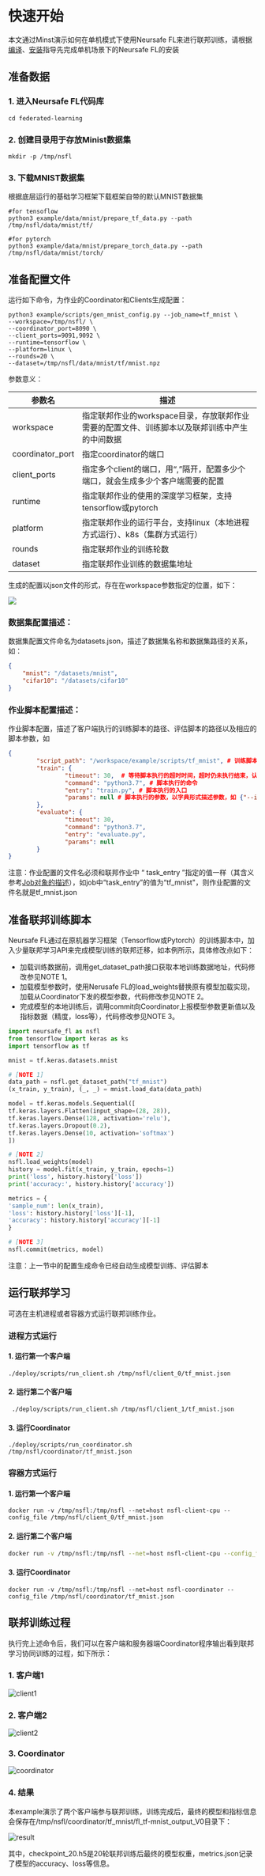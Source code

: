 # 快速开始

本文通过Minst演示如何在单机模式下使用Neursafe FL来进行联邦训练，请根据[编译](build_zh.md)、[安装](install_zh.md)指导先完成单机场景下的Neursafe FL的安装



## 准备数据

### 1. 进入Neursafe FL代码库

```shell
cd federated-learning
```



### 2. 创建目录用于存放Minist数据集

```shell
mkdir -p /tmp/nsfl
```



### 3. 下载MNIST数据集

根据底层运行的基础学习框架下载框架自带的默认MNIST数据集

```shell
#for tensoflow
python3 example/data/mnist/prepare_tf_data.py --path /tmp/nsfl/data/mnist/tf/

#for pytorch
python3 example/data/mnist/prepare_torch_data.py --path /tmp/nsfl/data/mnist/torch/
```



## 准备配置文件

运行如下命令，为作业的Coordinator和Clients生成配置：

```shell
python3 example/scripts/gen_mnist_config.py --job_name=tf_mnist \
--workspace=/tmp/nsfl/ \
--coordinator_port=8090 \
--client_ports=9091,9092 \
--runtime=tensorflow \
--platform=linux \
--rounds=20 \
--dataset=/tmp/nsfl/data/mnist/tf/mnist.npz
```

参数意义：

| 参数名           | 描述                                                         |
| ---------------- | ------------------------------------------------------------ |
| workspace        | 指定联邦作业的workspace目录，存放联邦作业需要的配置文件、训练脚本以及联邦训练中产生的中间数据 |
| coordinator_port | 指定coordinator的端口                                        |
| client_ports     | 指定多个client的端口，用“,”隔开，配置多少个端口，就会生成多少个客户端需要的配置 |
| runtime          | 指定联邦作业的使用的深度学习框架，支持tensorflow或pytorch    |
| platform         | 指定联邦作业的运行平台，支持linux（本地进程方式运行）、k8s（集群方式运行） |
| rounds           | 指定联邦作业的训练轮数                                       |
| dataset          | 指定联邦作业训练的数据集地址                                 |

生成的配置以json文件的形式，存在在workspace参数指定的位置，如下：

 ![](images/example-mnist-dir.png)



### 数据集配置描述：

数据集配置文件命名为datasets.json，描述了数据集名称和数据集路径的关系，如：

```json
{
    "mnist": "/datasets/mnist",
    "cifar10": "/datasets/cifar10"
}
```



### 作业脚本配置描述：

作业脚本配置，描述了客户端执行的训练脚本的路径、评估脚本的路径以及相应的脚本参数，如

```json
{
        "script_path": "/workspace/example/scripts/tf_mnist", # 训练脚本、评估脚本的存储路径
        "train": {
                "timeout": 30,  # 等待脚本执行的超时时间，超时仍未执行结束，认为运行失败
                "command": "python3.7", # 脚本执行的命令
                "entry": "train.py", # 脚本执行的入口
                "params": null # 脚本执行的参数，以字典形式描述参数，如 {"--index_range": "0,5000"}
        },
        "evaluate": {
                "timeout": 30,
                "command": "python3.7",
                "entry": "evaluate.py",
                "params": null
        }
}
```

注意：作业配置的文件名必须和联邦作业中 “ task_entry ”指定的值一样（其含义参考[Job对象的描述](apsi.md)），如job中“task_entry”的值为“tf_mnist"，则作业配置的文件名就是tf_mnist.json



## 准备联邦训练脚本

Neursafe FL通过在原机器学习框架（Tensorflow或Pytorch）的训练脚本中，加入少量联邦学习API来完成模型训练的联邦迁移，如本例所示，具体修改点如下：

- 加载训练数据前，调用get_dataset_path接口获取本地训练数据地址，代码修改参见NOTE 1。
- 加载模型参数时，使用Nerusafe FL的load_weights替换原有模型加载实现，加载从Coordinator下发的模型参数，代码修改参见NOTE 2。
- 完成模型的本地训练后，调用commit向Coordinator上报模型参数更新值以及指标数据（精度，loss等），代码修改参见NOTE 3。

```Python
import neursafe_fl as nsfl
from tensorflow import keras as ks
import tensorflow as tf

mnist = tf.keras.datasets.mnist

# [NOTE 1]
data_path = nsfl.get_dataset_path("tf_mnist")
(x_train, y_train), (_, _) = mnist.load_data(data_path)

model = tf.keras.models.Sequential([
tf.keras.layers.Flatten(input_shape=(28, 28)),
tf.keras.layers.Dense(128, activation='relu'),
tf.keras.layers.Dropout(0.2),
tf.keras.layers.Dense(10, activation='softmax')
])

# [NOTE 2]
nsfl.load_weights(model)
history = model.fit(x_train, y_train, epochs=1)
print('loss', history.history['loss'])
print('accuracy:', history.history['accuracy'])

metrics = {
'sample_num': len(x_train),
'loss': history.history['loss'][-1],
'accuracy': history.history['accuracy'][-1]
}

# [NOTE 3]
nsfl.commit(metrics, model)
```

注意：上一节中的配置生成命令已经自动生成模型训练、评估脚本



## 运行联邦学习

可选在主机进程或者容器方式运行联邦训练作业。

### 进程方式运行

#### 1. 运行第一个客户端

```shell
./deploy/scripts/run_client.sh /tmp/nsfl/client_0/tf_mnist.json
```

#### 2. 运行第二个客户端

```
 ./deploy/scripts/run_client.sh /tmp/nsfl/client_1/tf_mnist.json
```

#### 3. 运行Coordinator

```
./deploy/scripts/run_coordinator.sh /tmp/nsfl/coordinator/tf_mnist.json
```



### 容器方式运行

#### 1. 运行第一个客户端

```shell
docker run -v /tmp/nsfl:/tmp/nsfl --net=host nsfl-client-cpu --config_file /tmp/nsfl/client_0/tf_mnist.json
```

#### 2. 运行第二个客户端

```sh
docker run -v /tmp/nsfl:/tmp/nsfl --net=host nsfl-client-cpu --config_file /tmp/nsfl/client_1/tf_mnist.json
```

#### 3. 运行Coordinator

```shell
docker run -v /tmp/nsfl:/tmp/nsfl --net=host nsfl-coordinator --config_file /tmp/nsfl/coordinator/tf_mnist.json
```



## 联邦训练过程

执行完上述命令后，我们可以在客户端和服务器端Coordinator程序输出看到联邦学习协同训练的过程，如下所示：

### 1. 客户端1

![client1](images/example-mnist-client1-process.png)



### 2. 客户端2

![client2](images/example-mnist-client2-process.png)



### 3. Coordinator

![coordinator](images/example-mnist-coordinator-process.png)



### 4. 结果

本example演示了两个客户端参与联邦训练，训练完成后，最终的模型和指标信息会保存在/tmp/nsfl/coordinator/tf_mnist/fl_tf-mnist_output_V0目录下：

 ![result](images/example-mnist-result.png)

其中，checkpoint_20.h5是20轮联邦训练后最终的模型权重，metrics.json记录了模型的accuracy、loss等信息。